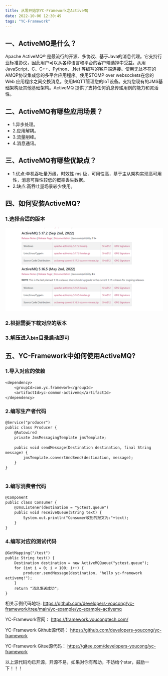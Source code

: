 ```yaml
---
title: 从零开始学YC-Framework之ActiveMQ
date: 2022-10-06 12:30:49
tags: "YC-Framework"
---
```


## 一、ActiveMQ是什么？
Apache ActiveMQ® 是最流行的开源、多协议、基于Java的消息代理。它支持行业标准协议，因此用户可以从各种语言和平台的客户端选择中受益。从用JavaScript、C、C++、Python、.Net 等编写的客户端连接。使用无处不在的AMQP协议集成您的多平台应用程序。使用STOMP over websockets在您的 Web 应用程序之间交换消息。使用MQTT管理您的IoT设备。支持您现有的JMS基础架构及其他基础架构。ActiveMQ 提供了支持任何消息传递用例的能力和灵活性。
<!--more-->

## 二、ActiveMQ有哪些应用场景？
- 1.异步处理。
- 2.应用解耦。
- 3.流量削峰。
- 4.消息通讯。

## 三、ActiveMQ有哪些优缺点？
- 1.优点:单机吞吐量万级，时效性 ms 级，可用性高，基于主从架构实现高可用性，消息可靠性较低的概率丢失数据。
- 2.缺点:高吞吐量场景较少使用。

## 四、如何安装ActiveMQ?

### 1.选择合适的版本
![版本选择](从零开始学YC-Framework之ActiveMQ/01.png)

### 2.根据需要下载对应的版本

### 3.解压进入bin目录启动即可

## 五、YC-Framework中如何使用ActiveMQ?

### 1.导入对应的依赖
```
<dependency>
    <groupId>com.yc.framework</groupId>
    <artifactId>yc-common-activemq</artifactId>
</dependency>

```

### 2.编写生产者代码
```
@Service("producer")
public class Producer {
    @Autowired
    private JmsMessagingTemplate jmsTemplate;

    public void sendMessage(Destination destination, final String message) {
        jmsTemplate.convertAndSend(destination, message);
    }
}


```

### 3.编写消费者代码
```
@Component
public class Consumer {
    @JmsListener(destination = "yctest.queue")
    public void receiveQueue(String text) {
        System.out.println("Consumer收到的报文为:"+text);
    }
}

```

### 4.编写对应的测试代码
```
@GetMapping("/test")
public String test() {
    Destination destination = new ActiveMQQueue("yctest.queue");
    for (int i = 0; i < 100; i++) {
        producer.sendMessage(destination, "hello yc-framework activemq!");
    }
    return "消息发送成功";
}

```

相关示例代码地址:
https://github.com/developers-youcong/yc-framework/tree/main/yc-example/yc-example-activemq

YC-Framework官网：
https://framework.youcongtech.com/

YC-Framework Github源代码：
https://github.com/developers-youcong/yc-framework

YC-Framework Gitee源代码：
https://gitee.com/developers-youcong/yc-framework

以上源代码均已开源，开源不易，如果对你有帮助，不妨给个star，鼓励一下！！！